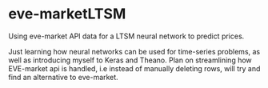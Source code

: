 # eve-marketLTSM
Using eve-market API data for a LTSM neural network to predict prices. 


Just learning how neural networks can be used for time-series problems, as well as introducing myself to Keras and Theano. 
Plan on streamlining how EVE-market api is handled, i.e instead of manually deleting rows, will try and find an alternative to eve-market.
